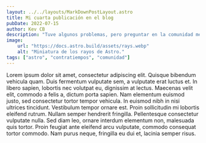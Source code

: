 ```yaml
---
layout: ../../layouts/MarkDownPostLayout.astro
title: Mi cuarta publicación en el blog
pubDate: 2022-07-15
author: Kev CB
description: "Tuve algunos problemas, pero preguntar en la comunidad me ayudó mucho."
image:
    url: "https://docs.astro.build/assets/rays.webp"
    alt: "Miniatura de los rayos de Astro."
tags: ["astro", "contratiempos", "comunidad"]
---
```

Lorem ipsum dolor sit amet, consectetur adipiscing elit. Quisque bibendum vehicula quam. Duis fermentum vulputate sem, a vulputate erat luctus et. In libero sapien, lobortis nec volutpat eu, dignissim at lectus. Maecenas velit elit, commodo a felis a, dictum porta sapien. Nam elementum euismod justo, sed consectetur tortor tempor vehicula. In euismod nibh in nisi ultrices tincidunt. Vestibulum tempor ornare est. Proin sollicitudin mi lobortis eleifend rutrum. Nullam semper hendrerit fringilla. Pellentesque consectetur vulputate nulla. Sed diam leo, ornare interdum elementum non, malesuada quis tortor. Proin feugiat ante eleifend arcu vulputate, commodo consequat tortor commodo. Nam purus neque, fringilla eu dui et, lacinia semper risus.
